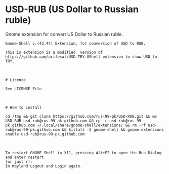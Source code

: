 # USD-RUB (US Dollar to Russian ruble)
Gnome extension for convert US Dollar to Russian ruble.
```
Gnome-Shell v.(43,44) Extension, for conversion of USD to RUB.

This is extension is a modified  version of https://github.com/arifesat/USD-TRY-GShell extension to show USD to TRY.
```
<br>

```
# Licence

See LICENSE File
```
<br>

```
# How to install

cd /tmp && git clone https://github.com/rus-99-pk/USD-RUB.git && mv USD-RUB usd-rub@rus-99-pk.github.com && cp -r usd-rub@rus-99-pk.github.com ~/.local/share/gnome-shell/extensions/ && rm -rf usd-rub@rus-99-pk.github.com && killall -3 gnome-shell && gnome-extensions enable usd-rub@rus-99-pk.github.com
```
<br>

```
To restart GNOME Shell in X11, pressing Alt+F2 to open the Run Dialog and enter restart 
(or just r). 
In Wayland Logout and Login again.
